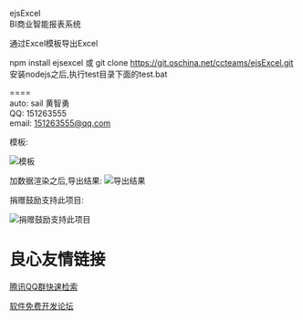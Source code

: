 ejsExcel  
BI商业智能报表系统

通过Excel模板导出Excel
   
npm install ejsexcel 
或 
git clone https://git.oschina.net/ccteams/ejsExcel.git 
安装nodejs之后,执行test目录下面的test.bat
  
====  
auto: sail 黄智勇  
QQ: 151263555  
email: 151263555@qq.com  
  
模板:

![模板](https://dn-cnode.qbox.me/FnT47R5CWjvFBFjJ5rYITQMzWeFA)

加数据渲染之后,导出结果:
![导出结果](https://dn-cnode.qbox.me/FhJRyWR5KJJ8epvBYZDmjbdrl4jl)

捐赠鼓励支持此项目:

![捐赠鼓励支持此项目](http://a2.qpic.cn/psb?/730a4bd2-76fb-497d-ae09-25f9b8e0ed42/B7.ST*EXAdd7J9RiXwK42TY4oQ0PidoxIvJOGciAuq0!/b/dAcAAAAAAAAA&bo=AAEAAQAAAAADByI!&rf=viewer_4)

 # 良心友情链接

[腾讯QQ群快速检索](http://u.720life.cn/s/8cf73f7c)

[软件免费开发论坛](http://u.720life.cn/s/bbb01dc0)